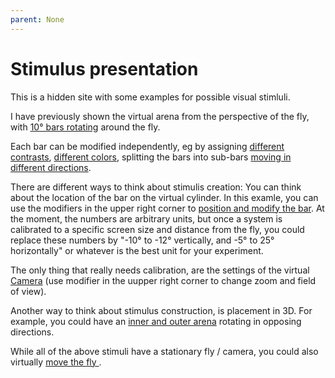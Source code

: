 ```yaml
---
parent: None
---
```


# Stimulus presentation

This is a hidden site with some examples for possible visual stimluli. 

I have previously shown the virtual arena from the perspective of the fly, with [10° bars rotating](01_rotation.html) around the fly.

Each bar can be modified independently, eg by assigning [different contrasts](02_contrast.html), [different colors](03_colors.html), splitting the bars into sub-bars [moving in different directions](04_colors_movement.html).

There are different ways to think about stimulis creation: You can think about the location of the bar on the virtual cylinder. In this examle, you can use the modifiers in the upper right corner to [position and modify the bar](07_bar.html). At the moment, the numbers are arbitrary units, but once a system is calibrated to a specific screen size and distance from the fly, you could replace these numbers by "-10° to -12° vertically, and -5° to 25° horizontally" or whatever is the best unit for your experiment.

The only thing that really needs calibration, are the settings of the virtual [Camera](06_Camera.html) (use modifier in the uupper right corner to change zoom and field of view).

Another way to think about stimulus construction, is placement in 3D. For example, you could have an [inner and outer arena](05_inner_outer.html) rotating in opposing directions.

While all of the above stimuli have a stationary fly / camera, you could also virtually [move the fly ](08_obstacles.html).